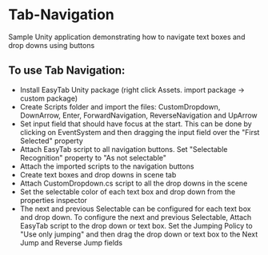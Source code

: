 # Tab-Navigation
Sample Unity application demonstrating how to navigate text boxes and drop downs using buttons

## To use Tab Navigation:

- Install EasyTab Unity package (right click Assets. import package -> custom package)
- Create Scripts folder and import the files: CustomDropdown, DownArrow, Enter, ForwardNavigation, ReverseNavigation and UpArrow
- Set input field that should have focus at the start. This can be done by clicking on EventSystem and then dragging the input field over the "First Selected" property
- Attach EasyTab script to all navigation buttons. Set "Selectable Recognition" property to "As not selectable"
- Attach the imported scripts to the navigation buttons
- Create text boxes and drop downs in scene tab
- Attach CustomDropdown.cs script to all the drop downs in the scene
- Set the selectable color of each text box and drop down from the properties inspector
- The next and previous Selectable can be configured for each text box and drop down. To configure the next and previous Selectable, Attach EasyTab script to the drop down or text box. Set the Jumping Policy to "Use only jumping" and then drag the drop down or text box to the Next Jump and Reverse Jump fields